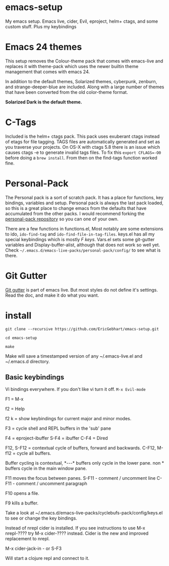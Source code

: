 emacs-setup
======================================================================

My emacs setup.  Emacs live, cider, Evil, eproject, helm+ ctags,  and some custom stuff.  Plus my keybindings


Emacs 24 themes
================

This setup removes the Colour-theme pack that comes with emacs-live and replaces it with theme-pack
which uses the newer builtin theme management that comes with emacs 24.

In addition to the default themes, Solarized themes, cyberpunk, zenburn, and strange-deeper-blue are included.
Along with a large number of themes that have been converted from the old color-theme format.

**__Solarized Dark is the default theme.__**

C-Tags
===========

Included is the helm+ ctags pack. This pack uses exuberant ctags instead of etags for file tagging. TAGS files
are automatically generated and set as you traverse your projects. On OS-X with ctags 5.8 there is an issue which causes
ctags -e to generate invalid tags files. To fix this ```export CFLAGS=-O0``` before doing a ```brew install```. From then on the find-tags function worked fine.


Personal-Pack
===========

The Personal pack is a sort of scratch pack. It has a place for functions, key bindings, variables and setup.
Personal pack is always the last pack loaded, so this is a great place to change emacs from the defaults that
have accumulated from the other packs. I would recommend forking the [personal-pack repository](https://github.com/EricGebhart/personal-pack) so you can one
of your own. 

There are a few functions in functions.el, Most notably are some extensions to ido, ```ido-find-tag``` and ```ido-find-file-in-tag-files```.  keys.el has all my special keybindings which is mostly _F keys_.
Vars.el sets some git-gutter variables and Display-buffer-alist, although that does not work so well yet.
Check ```~/.emacs.d/emacs-live-packs/personal-pack/config/``` to see what is there.

Git Gutter
==========

[Git gutter](https://github.com/syohex/emacs-git-gutter) is part of emacs live. But most styles do not define it's settings.
Read the doc, and make it do what you want.


install
===========

    git clone --recursive https://github.com/EricGebhart/emacs-setup.git

    cd emacs-setup

    make


Make will save a timestamped version of any ~/.emacs-live.el and ~/.emacs.d directory.


Basic keybindings
------------------

Vi bindings everywhere. If you don't like vi turn it off.  ```M-x Evil-mode```

F1 = M-x

f2 = Help

f2 k  = show keybindings for current major and minor modes.

F3 = cycle shell and REPL buffers in the 'sub' pane

F4 = eproject-ibuffer
S-F4 = ibuffer
C-F4 = Dired

F12, S-F12 = contextual cycle of buffers, forward and backwards.
C-F12, M-f12 = cycle all buffers.

Buffer cycling is contextual, \*---\* buffers only cycle in the lower pane. non * buffers cycle in the main window pane.

F11 moves the focus between panes.
S-F11 - comment / uncomment line
C-F11 - comment / uncomment paragraph

F10 opens a file.

F9 kills a buffer.

Take a look at ~/.emacs.d/emacs-live-packs/cyclebufs-pack/config/keys.el  to see or change the key bindings.

Instead of nrepl cider is installed.  If you see instructions to use M-x nrepl-????  try M-x cider-???? instead.
Cider is the new and improved replacement to nrepl.

M-x cider-jack-in   - or S-F3

Will start a clojure repl and connect to it.
